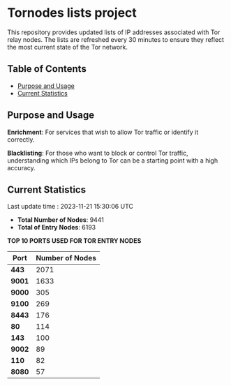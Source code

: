 # Tornodes lists project

This repository provides updated lists of IP addresses associated with Tor relay nodes. The lists are refreshed every 30 minutes to ensure they reflect the most current state of the Tor network.

## Table of Contents

- [Purpose and Usage](#purpose-and-usage)
- [Current Statistics](#current-statistics)


## Purpose and Usage

**Enrichment**: For services that wish to allow Tor traffic or identify it correctly.

**Blacklisting**: For those who want to block or control Tor traffic, understanding which IPs belong to Tor can be a starting point with a high accuracy.

## Current Statistics

Last update time : 2023-11-21 15:30:06 UTC

- **Total Number of Nodes**: 9441
- **Total of Entry Nodes**: 6193

**TOP 10 PORTS USED FOR TOR ENTRY NODES**

| **Port** | **Number of Nodes** |
|------|-----------------|
| **443**   | 2071  |
| **9001**   | 1633  |
| **9000**   | 305  |
| **9100**   | 269  |
| **8443**   | 176  |
| **80**   | 114  |
| **143**   | 100  |
| **9002**   | 89  |
| **110**   | 82  |
| **8080**   | 57  |

